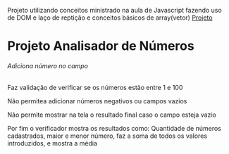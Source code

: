Projeto utilizando conceitos ministrado na aula de Javascript fazendo uso de DOM e laço de reptição e conceitos básicos de array(vetor)
     <a href="https://geffersoncosta.github.io/Estudos-JavaScript/aula16ex/ex18/index.html">Projeto</a>
    <h1>Projeto Analisador de Números</h1>
    <h6>Adiciona número no campo</h6>
    <p>Faz validação de verificar se os números estão entre 1 e 100</p>
    <p>Não permitea adicionar números negativos ou campos vazios</p>
    <p>Não permite mostrar na tela o resultado final caso o campo esteja vazio</p>
    <p>Por fim o verificador mostra os resultados como: Quantidade de números cadastrados, maior e menor número, faz a soma de todos os valores introduzidos, e mostra a média</p>
   

